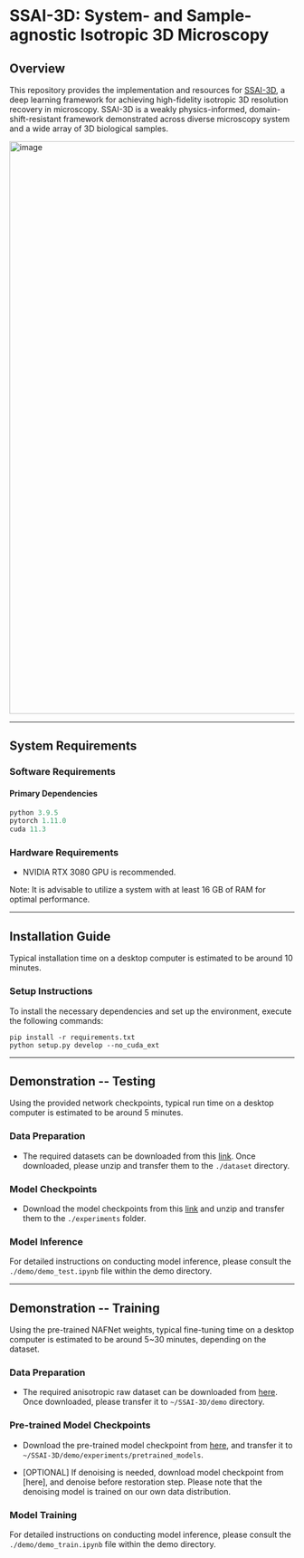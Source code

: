 # SSAI-3D: System- and Sample-agnostic Isotropic 3D Microscopy

## Overview

This repository provides the implementation and resources for [SSAI-3D](https://arxiv.org/abs/2406.06337), a deep learning framework for achieving high-fidelity isotropic 3D resolution recovery in microscopy. SSAI-3D is a weakly physics-informed, domain-shift-resistant framework demonstrated across diverse microscopy system and a wide array of 3D biological samples.

<img width="1012" alt="image" src="https://github.com/user-attachments/assets/8beebb61-3ea2-49dc-b273-50f17e796c37">

---

## System Requirements

### Software Requirements

#### Primary Dependencies

```python
python 3.9.5
pytorch 1.11.0
cuda 11.3
```

### Hardware Requirements

- NVIDIA RTX 3080 GPU is recommended.

Note: It is advisable to utilize a system with at least 16 GB of RAM for optimal performance.

--- 

## Installation Guide

Typical installation time on a desktop computer is estimated to be around 10 minutes.

### Setup Instructions

To install the necessary dependencies and set up the environment, execute the following commands:

```
pip install -r requirements.txt
python setup.py develop --no_cuda_ext
```

---
## Demonstration -- Testing

Using the provided network checkpoints, typical run time on a desktop computer is estimated to be around 5 minutes.

### Data Preparation 

- The required datasets can be downloaded from this [link](https://drive.google.com/drive/folders/19KhzBk-VbITqaTUqJYe6j4UGu8oleUC_?usp=drive_link). Once downloaded, please unzip and transfer them to the `./dataset` directory.

### Model Checkpoints

- Download the model checkpoints from this [link](https://drive.google.com/drive/folders/1bMJhmWZNUGmZzrsBTQkDy8JnxjP9iKKV?usp=drive_link) and unzip and transfer them to the `./experiments` folder.

### Model Inference

For detailed instructions on conducting model inference, please consult the `./demo/demo_test.ipynb` file within the demo directory.


---
## Demonstration -- Training

Using the pre-trained NAFNet weights, typical fine-tuning time on a desktop computer is estimated to be around 5~30 minutes, depending on the dataset.

### Data Preparation 

- The required anisotropic raw dataset can be downloaded from [here](https://drive.google.com/file/d/1p3CUWhaSJXAA_9k8p4nRrhjBmbegQ-vJ/view?usp=sharing). Once downloaded, please transfer it to `~/SSAI-3D/demo` directory.

### Pre-trained Model Checkpoints

- Download the pre-trained model checkpoint from [here](https://drive.google.com/file/d/14D4V4raNYIOhETfcuuLI3bGLB-OYIv6X/view), and transfer it to `~/SSAI-3D/demo/experiments/pretrained_models`.

- [OPTIONAL] If denoising is needed, download model checkpoint from [here], and denoise before restoration step. Please note that the denoising model is trained on our own data distribution.

### Model Training

For detailed instructions on conducting model inference, please consult the `./demo/demo_train.ipynb` file within the demo directory.
